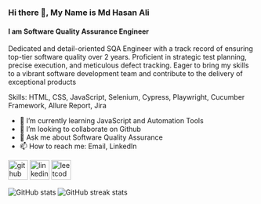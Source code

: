 ### Hi there 👋, My Name is Md Hasan Ali
#### I am Software Quality Assurance Engineer

Dedicated and detail-oriented SQA Engineer with a track record of ensuring top-tier software quality over 2 years. Proficient in strategic test planning, precise execution, and meticulous defect tracking. Eager to bring my skills to a vibrant software development team and contribute to the delivery of exceptional products

Skills: HTML, CSS, JavaScript, Selenium, Cypress, Playwright, Cucumber Framework, Allure Report, Jira

- 🌱 I’m currently learning JavaScript and Automation Tools 
- 👯 I’m looking to collaborate on Github 
- 💬 Ask me about Software Quality Assurance  
- 📫 How to reach me: Email, LinkedIn 


[<img src='https://cdn.jsdelivr.net/npm/simple-icons@3.0.1/icons/github.svg' alt='github' height='40'>](https://github.com/md-hasan-ali)  [<img src='https://cdn.jsdelivr.net/npm/simple-icons@3.0.1/icons/linkedin.svg' alt='linkedin' height='40'>](https://www.linkedin.com/in/hasanali719//)  [<img src='https://cdn.jsdelivr.net/npm/simple-icons@3.0.1/icons/leetcode.svg' alt='leetcode' height='40'>](https://leetcode.com/Md_Hasan_Ali/)  


![GitHub stats](https://github-readme-stats.vercel.app/api?username=md-hasan-ali&show_icons=true)  ![GitHub streak stats](https://streak-stats.demolab.com/?user=md-hasan-ali)  

